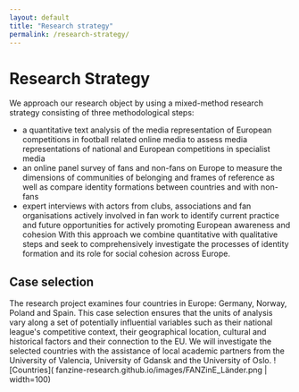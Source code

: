 ```yaml
---
layout: default
title: "Research strategy"
permalink: /research-strategy/
---
```


# Research Strategy 

We approach our research object by using a mixed-method research strategy consisting of three methodological steps:
- a quantitative text analysis of the media representation of European competitions in football related online media to assess media representations of national and European competitions in specialist media
- an online panel survey of fans and non-fans on Europe to measure the dimensions of communities of belonging and frames of reference as well as compare identity formations between countries and with non-fans
- expert interviews with actors from clubs, associations and fan organisations actively involved in fan work to identify current practice and future opportunities for actively promoting European awareness and cohesion
With this approach we combine quantitative with qualitative steps and seek to comprehensively investigate the processes of identity formation and its role for social cohesion across Europe.

## Case selection
The research project examines four countries in Europe: Germany, Norway, Poland and Spain. This case selection ensures that the units of analysis vary along a set of potentially influential variables such as their national league's competitive context, their geographical location, cultural and historical factors and their connection to the EU. We will investigate the selected countries with the assistance of local academic partners from the University of Valencia, University of Gdansk and the University of Oslo.
![Countries]( fanzine-research.github.io/images/FANZinE_Länder.png | width=100)

